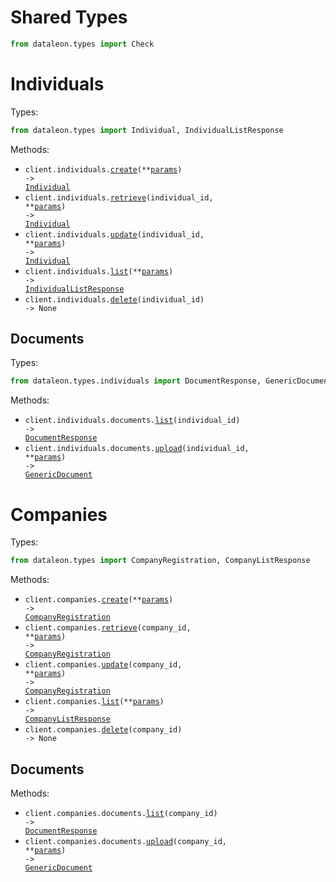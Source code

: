 # Shared Types

```python
from dataleon.types import Check
```

# Individuals

Types:

```python
from dataleon.types import Individual, IndividualListResponse
```

Methods:

- <code title="post /individuals">client.individuals.<a href="./src/dataleon/resources/individuals/individuals.py">create</a>(\*\*<a href="src/dataleon/types/individual_create_params.py">params</a>) -> <a href="./src/dataleon/types/individual.py">Individual</a></code>
- <code title="get /individuals/{individual_id}">client.individuals.<a href="./src/dataleon/resources/individuals/individuals.py">retrieve</a>(individual_id, \*\*<a href="src/dataleon/types/individual_retrieve_params.py">params</a>) -> <a href="./src/dataleon/types/individual.py">Individual</a></code>
- <code title="put /individuals/{individual_id}">client.individuals.<a href="./src/dataleon/resources/individuals/individuals.py">update</a>(individual_id, \*\*<a href="src/dataleon/types/individual_update_params.py">params</a>) -> <a href="./src/dataleon/types/individual.py">Individual</a></code>
- <code title="get /individuals">client.individuals.<a href="./src/dataleon/resources/individuals/individuals.py">list</a>(\*\*<a href="src/dataleon/types/individual_list_params.py">params</a>) -> <a href="./src/dataleon/types/individual_list_response.py">IndividualListResponse</a></code>
- <code title="delete /individuals/{individual_id}">client.individuals.<a href="./src/dataleon/resources/individuals/individuals.py">delete</a>(individual_id) -> None</code>

## Documents

Types:

```python
from dataleon.types.individuals import DocumentResponse, GenericDocument
```

Methods:

- <code title="get /individuals/{individual_id}/documents">client.individuals.documents.<a href="./src/dataleon/resources/individuals/documents.py">list</a>(individual_id) -> <a href="./src/dataleon/types/individuals/document_response.py">DocumentResponse</a></code>
- <code title="post /individuals/{individual_id}/documents">client.individuals.documents.<a href="./src/dataleon/resources/individuals/documents.py">upload</a>(individual_id, \*\*<a href="src/dataleon/types/individuals/document_upload_params.py">params</a>) -> <a href="./src/dataleon/types/individuals/generic_document.py">GenericDocument</a></code>

# Companies

Types:

```python
from dataleon.types import CompanyRegistration, CompanyListResponse
```

Methods:

- <code title="post /companies">client.companies.<a href="./src/dataleon/resources/companies/companies.py">create</a>(\*\*<a href="src/dataleon/types/company_create_params.py">params</a>) -> <a href="./src/dataleon/types/company_registration.py">CompanyRegistration</a></code>
- <code title="get /companies/{company_id}">client.companies.<a href="./src/dataleon/resources/companies/companies.py">retrieve</a>(company_id, \*\*<a href="src/dataleon/types/company_retrieve_params.py">params</a>) -> <a href="./src/dataleon/types/company_registration.py">CompanyRegistration</a></code>
- <code title="put /companies/{company_id}">client.companies.<a href="./src/dataleon/resources/companies/companies.py">update</a>(company_id, \*\*<a href="src/dataleon/types/company_update_params.py">params</a>) -> <a href="./src/dataleon/types/company_registration.py">CompanyRegistration</a></code>
- <code title="get /companies">client.companies.<a href="./src/dataleon/resources/companies/companies.py">list</a>(\*\*<a href="src/dataleon/types/company_list_params.py">params</a>) -> <a href="./src/dataleon/types/company_list_response.py">CompanyListResponse</a></code>
- <code title="delete /companies/{company_id}">client.companies.<a href="./src/dataleon/resources/companies/companies.py">delete</a>(company_id) -> None</code>

## Documents

Methods:

- <code title="get /companies/{company_id}/documents">client.companies.documents.<a href="./src/dataleon/resources/companies/documents.py">list</a>(company_id) -> <a href="./src/dataleon/types/individuals/document_response.py">DocumentResponse</a></code>
- <code title="post /companies/{company_id}/documents">client.companies.documents.<a href="./src/dataleon/resources/companies/documents.py">upload</a>(company_id, \*\*<a href="src/dataleon/types/companies/document_upload_params.py">params</a>) -> <a href="./src/dataleon/types/individuals/generic_document.py">GenericDocument</a></code>
